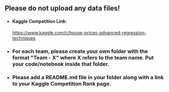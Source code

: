 ## Please do not upload any data files!

+ #### Kaggle Competition Link:
  <https://www.kaggle.com/c/house-prices-advanced-regression-techniques>

+ ### For each team, please create your own folder with the format "Team - X" where X refers to the team name. Put your code/notebook inside that folder.
+ ### Please add a README.md file in your folder along with a link to your **Kaggle Competition** Rank page.

